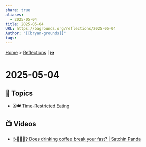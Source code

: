 ```yaml
---
share: true
aliases:
  - 2025-05-04
title: 2025-05-04
URL: https://bagrounds.org/reflections/2025-05-04
Author: "[[bryan-grounds]]"
tags: 
---
```

[Home](../index.md) > [Reflections](./index.md) | [⏮️](./2025-05-03.md)  
# 2025-05-04  
## 🌌 Topics  
- [⏳🍽️ Time-Restricted Eating](../topics/time-restricted-eating.md)  
  
## 📺 Videos   
- [☕⛓️‍💥🚄❓ Does drinking coffee break your fast? | Satchin Panda](../videos/does-drinking-coffee-break-your-fast-satchin-panda.md)  
